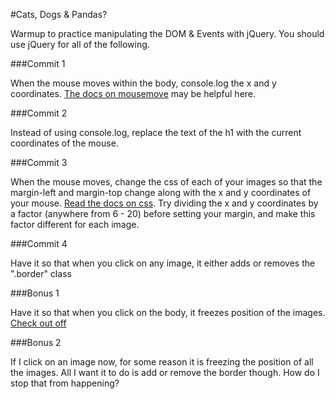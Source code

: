 #Cats, Dogs & Pandas?

Warmup to practice manipulating the DOM & Events with jQuery. You should use jQuery for all of the following.

###Commit 1

When the mouse moves within the body, console.log the x and y coordinates. [The docs on mousemove](http://api.jquery.com/mousemove/) may be helpful here.

###Commit 2

Instead of using console.log, replace the text of the h1 with the current coordinates of the mouse.

###Commit 3

When the mouse moves, change the css of each of your images so that the margin-left and margin-top change along with the x and y coordinates of your mouse. [Read the docs on css](http://api.jquery.com/css/). Try dividing the x and y coordinates by a factor (anywhere from 6 - 20) before setting your margin, and make this factor different for each image.

###Commit 4

Have it so that when you click on any image, it either adds or removes the ".border" class

###Bonus 1

Have it so that when you click on the body, it freezes position of the images. [Check out off](http://api.jquery.com/off/)

###Bonus 2

If I click on an image now, for some reason it is freezing the position of all the images. All I want it to do is add or remove the border though. How do I stop that from happening?